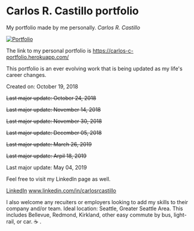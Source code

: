 # Carlos R. Castillo portfolio
My portfolio made by me personally.  *Carlos R. Castillo*

[![Portfolio](https://img.shields.io/badge/Resume-PDF-brightgreen.svg)](https://carlos-c-portfolio.herokuapp.com/)

The link to my personal portfolio is https://carlos-c-portfolio.herokuapp.com/

This portfolio is an ever evolving work that is being updated as my life's career changes.

Created on: October 19, 2018

~~Last major update: October 24, 2018~~

~~Last major update: November 14, 2018~~

~~Last major update: November 30, 2018~~

~~Last major update: December 05, 2018~~

~~Last major update: March 26, 2019~~

~~Last major update: Arpil 18, 2019~~

Last major update: May 04, 2019

 Feel free to visit my LinkedIn page as well.


[LinkedIn](www.linkedin.com/in/carlosrcastillo)
www.linkedin.com/in/carlosrcastillo




I also welcome any recuiters or employers looking to add my skills to their company and/or team.
Ideal location:  Seattle, Greater Seattle Area.  This includes Bellevue, Redmond, Kirkland, other easy commute by bus, light-rail, or car.
:coffee: .
